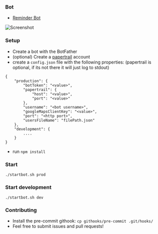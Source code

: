 
### Bot
* [Reminder Bot](http://t.me/yastabot)

![Screenshot](https://i.imgur.com/xvkvpqs.png)


### Setup


* Create a bot with the BotFather
* (optional) Create a [papertrail](https://papertrailapp.com/dashboard) account
* create a `config.json` file with the following properties: (papertrail is optional, if its not there it will just log to stdout)

```
{
    "production": {
        "botToken": "<value>",
        "papertrail": {
            "host": "<value>",
            "port": "<value>"
        },
        "username": "<bot username>",
        "googleMapsClientKey": "<value>",
        "port": "<http port>",
        "usersFileName": "filePath.json"
    },
    "development": {
        ....
    }
}
```

* run `npm install`

### Start
`./startbot.sh prod`

### Start development
`./startbot.sh dev`

### Contributing
* Install the pre-commit githook: `cp githooks/pre-commit .git/hooks/`
* Feel free to submit issues and pull requests!